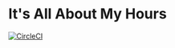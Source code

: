 # It's All About My Hours

[![CircleCI](https://circleci.com/gh/kylecorbelli/its-all-about-my-hours.svg?style=shield)](https://circleci.com/gh/kylecorbelli/its-all-about-my-hours)

